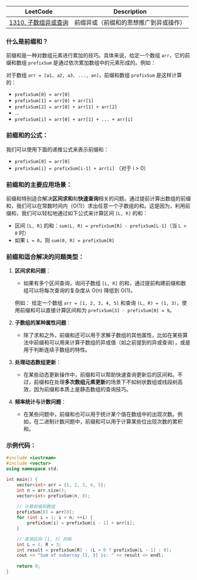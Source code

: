 |LeetCode|Description|
|-------------------------------------------------------------------------------------------------------------------------------------|------------------------------|
|[1310. 子数组异或查询](https://github.com/bigwindlee/LeetCode/blob/master/1310.%20XOR%20Queries%20of%20a%20Subarray/1310_xorQueries.h) | 前缀异或（前缀和的思想推广到异或操作） |

### 什么是前缀和？

前缀和是一种对数组元素进行累加的技巧。具体来说，给定一个数组 `arr`，它的前缀和数组 `prefixSum` 是通过依次累加数组中的元素形成的。例如：

对于数组 `arr = [a1, a2, a3, ..., an]`，前缀和数组 `prefixSum` 是这样计算的：

- `prefixSum[0] = arr[0]`
- `prefixSum[1] = arr[0] + arr[1]`
- `prefixSum[2] = arr[0] + arr[1] + arr[2]`
- ...
- `prefixSum[i] = arr[0] + arr[1] + ... + arr[i]`

### 前缀和的公式：

我们可以使用下面的递推公式来表示前缀和：

- `prefixSum[0] = arr[0]`
- `prefixSum[i] = prefixSum[i-1] + arr[i]` （对于 i > 0）

### 前缀和的主要应用场景：

前缀和特别适合解决**区间求和**和**快速查询**相关的问题。通过提前计算出数组的前缀和，我们可以在常数时间内（O(1)）求出任意一个子数组的和。这是因为，利用前缀和，我们可以轻松地通过如下公式来计算区间 `[L, R]` 的和：

- 区间 `[L, R]` 的和：`sum(L, R) = prefixSum[R] - prefixSum[L-1]`（当 `L > 0` 时）
- 如果 `L = 0`，则 `sum(0, R) = prefixSum[R]`

### 前缀和适合解决的问题类型：

1. **区间求和问题**：
    - 如果有多个区间查询，询问子数组 `[L, R]` 的和，通过提前构建前缀和数组可以将每次查询的复杂度从 O(n) 降低到 O(1)。
    
    例如： 给定一个数组 `arr = [1, 2, 3, 4, 5]` 和查询 `(L, R) = (1, 3)`，使用前缀和可以直接计算区间和为 `prefixSum[3] - prefixSum[0] = 9`。

2. **子数组的某种属性问题**：
    - 除了求和之外，前缀和还可以用于求解子数组的其他属性，比如在某些算法中前缀和可以用来计算子数组的异或值（如之前提到的异或查询），或是用于判断连续子数组的特性。

3. **处理动态数组更新**：
    - 在某些动态更新操作中，前缀和可以帮助快速查询更新后的区间和。不过，前缀和在处理**多次数组元素更新**的场景下不如树状数组或线段树高效，因为前缀和本质上是静态数组的查询技巧。

4. **频率统计与计数问题**：
    - 在某些问题中，前缀和也可以用于统计某个值在数组中的出现次数。例如，在二进制计数问题中，前缀和可以用于计算某些位出现次数的累积和。

### 示例代码：
```cpp
#include <iostream>
#include <vector>
using namespace std;

int main() {
    vector<int> arr = {1, 2, 3, 4, 5};
    int n = arr.size();
    vector<int> prefixSum(n, 0);
    
    // 计算前缀和数组
    prefixSum[0] = arr[0];
    for (int i = 1; i < n; ++i) {
        prefixSum[i] = prefixSum[i - 1] + arr[i];
    }

    // 查询区间 [1, 3] 的和
    int L = 1, R = 3;
    int result = prefixSum[R] - (L > 0 ? prefixSum[L - 1] : 0);
    cout << "Sum of subarray [1, 3] is: " << result << endl;
    
    return 0;
}
